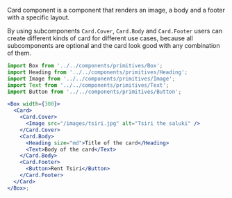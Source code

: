 Card component is a component that renders an image, a body and a footer with a specific layout.

By using subcomponents `Card.Cover`, `Card.Body` and `Card.Footer` users can create different kinds of card for different use cases, because all subcomponents are optional and the card look good with any combination of them.

```jsx harmony
import Box from '../../components/primitives/Box';
import Heading from '../../components/primitives/Heading';
import Image from '../../components/primitives/Image';
import Text from '../../components/primitives/Text';
import Button from '../../components/primitives/Button';

<Box width={300}>
  <Card>
    <Card.Cover>
      <Image src="/images/tsiri.jpg" alt="Tsiri the saluki" />
    </Card.Cover>
    <Card.Body>
      <Heading size="md">Title of the card</Heading>
      <Text>Body of the card</Text>
    </Card.Body>
    <Card.Footer>
      <Button>Rent Tsiri</Button>
    </Card.Footer>
  </Card>
</Box>;
```
